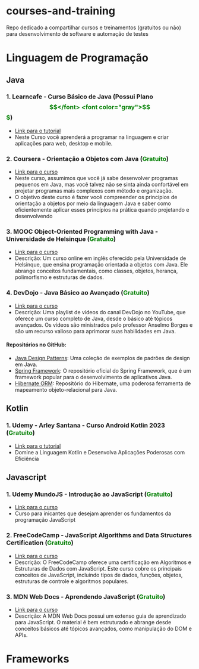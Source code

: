 # courses-and-training
Repo dedicado a compartilhar cursos e treinamentos (gratuitos ou não) para desenvolvimento de software e automação de testes

# Linguagem de Programação

## Java

### 1. Learncafe - Curso Básico de Java (Possui Plano <font color="green">$$</font> <font color="gray">$$$</font>)
- [Link para o tutorial](https://www.learncafe.com/cursos/curso-basico-de-java)
- Neste Curso você aprenderá a programar na linguagem e criar aplicações para web, desktop e mobile.

### 2. Coursera - Orientação a Objetos com Java (<font color="green">Gratuito</font>)
- [Link para o curso](https://www.coursera.org/learn/orientacao-a-objetos-com-java)
- Neste curso, assumimos que você já sabe desenvolver programas pequenos em Java, mas você talvez não se sinta ainda confortável em projetar programas mais complexos com método e organização. 
- O objetivo deste curso é fazer você compreender os princípios de orientação a objetos por meio da linguagem Java e saber como eficientemente aplicar esses princípios na prática quando projetando e desenvolvendo 


### 3. MOOC Object-Oriented Programming with Java - Universidade de Helsinque (<font color="green">Gratuito</font>)
- [Link para o curso](https://java-programming.mooc.fi/)
- Descrição: Um curso online em inglês oferecido pela Universidade de Helsinque, que ensina programação orientada a objetos com Java. Ele abrange conceitos fundamentais, como classes, objetos, herança, polimorfismo e estruturas de dados.

### 4. DevDojo - Java Básico ao Avançado (<font color="green">Gratuito</font>)
- [Link para o curso](https://www.youtube.com/playlist?list=PL62G310vn6nHrMr1tFLNOYP_c73m6nAzL)
- Descrição: Uma playlist de vídeos do canal DevDojo no YouTube, que oferece um curso completo de Java, desde o básico até tópicos avançados. Os vídeos são ministrados pelo professor Anselmo Borges e são um recurso valioso para aprimorar suas habilidades em Java.

#### Repositórios no GitHub:

- [Java Design Patterns](https://github.com/iluwatar/java-design-patterns): Uma coleção de exemplos de padrões de design em Java.
- [Spring Framework](https://github.com/spring-projects/spring-framework): O repositório oficial do Spring Framework, que é um framework popular para o desenvolvimento de aplicativos Java.
- [Hibernate ORM](https://github.com/hibernate/hibernate-orm): Repositório do Hibernate, uma poderosa ferramenta de mapeamento objeto-relacional para Java.

## Kotlin

### 1. Udemy - Arley Santana - Curso Android Kotlin 2023 (<font color="green">Gratuito</font>)
- [Link para o tutorial](https://www.udemy.com/course/curso-kotlin-2023-gratuito/)
- Domine a Linguagem Kotlin e Desenvolva Aplicações Poderosas com Eficiência

## Javascript

### 1. Udemy MundoJS - Introdução ao JavaScript (<font color="green">Gratuito</font>)
- [Link para o curso](https://www.udemy.com/course/introducao-ao-javascript/)
- Curso para inicantes que desejam aprender os fundamentos da programação JavaScript

### 2. FreeCodeCamp - JavaScript Algorithms and Data Structures Certification (<font color="green">Gratuito</font>)
- [Link para o curso](https://www.freecodecamp.org/learn/javascript-algorithms-and-data-structures/)
- Descrição: O FreeCodeCamp oferece uma certificação em Algoritmos e Estruturas de Dados com JavaScript.  Este curso cobre os principais conceitos de JavaScript, incluindo tipos de dados, funções, objetos, estruturas de controle e algoritmos populares.

### 3. MDN Web Docs - Aprendendo JavaScript (<font color="green">Gratuito</font>)
- [Link para o curso](https://developer.mozilla.org/pt-BR/docs/Learn/JavaScript)
- Descrição: A MDN Web Docs possui um extenso guia de aprendizado para JavaScript. O material é bem estruturado e abrange desde conceitos básicos até tópicos avançados, como manipulação do DOM e APIs.


# Frameworks

